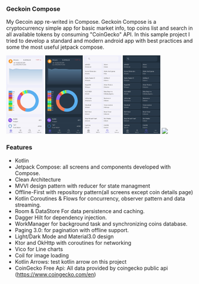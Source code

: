 ### Geckoin Compose
My Gecoin app re-writed in Compose. 
Geckoin Compose is a cryptocurrency simple app for basic market info, top coins list and search in all available tokens by consuming "CoinGecko" API.
In this sample project I tried to develop a standard and modern android app with best practices and some the most useful jetpack compose.  

<p float="left">
  <img src="screenshots/0_light_home_screen.jpg" width="20%"/>
  <img src="screenshots/1_dark_home_screen.jpg" width="20%"/>
  <img src="screenshots/2_light_search_screen.jpg" width="20%"/>
  <img src="screenshots/3_dark_search_screen.jpg" width="20%"/>
  <img src="screenshots/4_dark_settings_screen.jpg width="20%"/>
</p>


### Features
* Kotlin
* Jetpack Compose: all screens and components developed with Compose. 
* Clean Architecture 
* MVVI design pattern with reducer for state managment
* Offline-First with repository pattern(all screens except coin details page)
* Kotlin Coroutines & Flows for concurrency, observer pattern and data streaming.
* Room & DataStore For data persistence and caching. 
* Dagger Hilt for dependency injection. 
* WorkManager for background task and synchronizing coins database.
* Paging 3.0: for pagination with offline support. 
* Light/Dark Mode and Material3.0 design
* Ktor and OkHttp with coroutines for networking
* Vico for Line charts
* Coil for image loading
* Kotlin Arrows: test kotlin arrow on this project 
* CoinGecko Free Api: All data provided by coingecko public api (https://www.coingecko.com/en)
